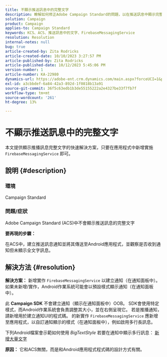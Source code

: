 ```yaml
---
title: 不顯示推送訊息中的完整文字
description: 瞭解如何修正Adobe Campaign Standard的問題，以在推送訊息中顯示完整文字。 在您的應用程式中新增FirebaseMessagingService的實作。
solution: Campaign
product: Campaign
applies-to: Campaign Standard
keywords: KCS、ACS、推送訊息中的文字、FirebaseMessagingService
resolution: Resolution
internal-notes: null
bug: true
article-created-by: Zita Rodricks
article-created-date: 10/10/2023 3:27:57 PM
article-published-by: Zita Rodricks
article-published-date: 10/12/2023 5:45:06 PM
version-number: 1
article-number: KA-22980
dynamics-url: https://adobe-ent.crm.dynamics.com/main.aspx?forceUCI=1&pagetype=entityrecord&etn=knowledgearticle&id=4c315395-8167-ee11-9ae7-6045bd006b25
exl-id: a3cbbdef-6a84-42a3-892d-1f0818b13a91
source-git-commit: 36f5c63edb1b3de55155222a2e4327be33f7fb7f
workflow-type: tm+mt
source-wordcount: '261'
ht-degree: 13%

---
```


# 不顯示推送訊息中的完整文字


本文提供顯示推播訊息完整文字的快速解決方案，只要在應用程式中新增實施 `FirebaseMessagingService` 即可。

## 說明 {#description}


### <b>環境</b>

Campaign Standard



### <b>問題/症狀</b>

Adobe Campaign Standard (ACS)中不會顯示推送訊息的完整文字



<b>要再現的步驟：</b>

在ACS中，建立推送訊息通知並將其傳送至Android應用程式，並觀察是否收到通知但未顯示全文字訊息。


## 解決方法 {#resolution}

<b>解決方案：</b>
新增實作 `FirebaseMessagingService` 以建立通知（在通知面板中）。 如果未新增/實作，Android作業系統可能會以預設樣式顯示通知（在通知面板中）。

此 <b>Campaign SDK</b> 不會建立通知（顯示在通知面板中）OOB。 SDK會使用特定樣式，而Android作業系統會負責調整其大小，並在右側呈現它。 若是推播通知，請新增用於建立通知UI的程式碼。 的新實作 `FirebaseMessagingService` 應新增至應用程式，以自訂通知顯示的樣式（在通知面板中），例如啟用多行長訊息。



下列Android檔案會示範如何使用 *BigTextStyle* 若要在通知中顯示多行訊息：
[新增大量文字](https://developer.android.com/develop/ui/views/notifications/expanded#large-style)


<b>原因：</b>
它和ACS無關，而是和Android應用程式程式碼的設計方式有關。
